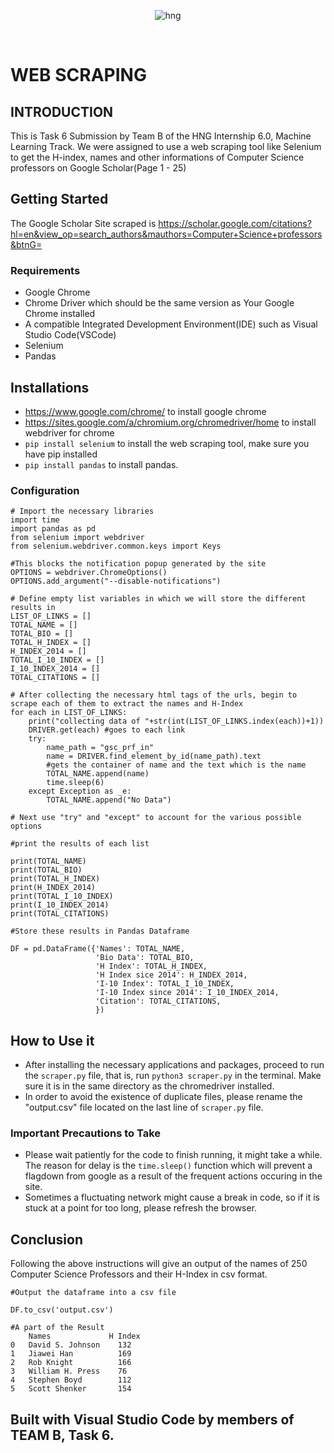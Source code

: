 <div align="center">

![hng](https://res.cloudinary.com/iambeejayayo/image/upload/v1554240066/brand-logo.png)

<br>

</div>

# WEB SCRAPING

## INTRODUCTION
This is Task 6 Submission by Team B of the HNG Internship 6.0, Machine Learning Track. We were assigned to use a web scraping tool like Selenium to get the H-index, names and other informations of Computer Science professors on Google Scholar(Page 1 - 25)

## Getting Started
The Google Scholar Site scraped is https://scholar.google.com/citations?hl=en&view_op=search_authors&mauthors=Computer+Science+professors&btnG=

### Requirements
- Google Chrome
- Chrome Driver which should be the same version as Your Google Chrome installed
- A compatible Integrated Development Environment(IDE) such as Visual Studio Code(VSCode)
- Selenium
- Pandas

## Installations
- https://www.google.com/chrome/ to install google chrome
- https://sites.google.com/a/chromium.org/chromedriver/home to install webdriver for chrome
- ```pip install selenium``` to install the web scraping tool, make sure you have pip installed
- ```pip install pandas``` to install pandas.

### Configuration

```
# Import the necessary libraries
import time
import pandas as pd
from selenium import webdriver
from selenium.webdriver.common.keys import Keys 
```

```
#This blocks the notification popup generated by the site
OPTIONS = webdriver.ChromeOptions()
OPTIONS.add_argument("--disable-notifications")
```

```
# Define empty list variables in which we will store the different results in
LIST_OF_LINKS = []
TOTAL_NAME = []
TOTAL_BIO = []
TOTAL_H_INDEX = []
H_INDEX_2014 = []
TOTAL_I_10_INDEX = []
I_10_INDEX_2014 = []
TOTAL_CITATIONS = []
```

```
# After collecting the necessary html tags of the urls, begin to scrape each of them to extract the names and H-Index
for each in LIST_OF_LINKS:
    print("collecting data of "+str(int(LIST_OF_LINKS.index(each))+1))
    DRIVER.get(each) #goes to each link
    try:
        name_path = "gsc_prf_in"
        name = DRIVER.find_element_by_id(name_path).text
        #gets the container of name and the text which is the name
        TOTAL_NAME.append(name)
        time.sleep(6)
    except Exception as _e:
        TOTAL_NAME.append("No Data")
        
# Next use "try" and "except" to account for the various possible options
```

```
#print the results of each list

print(TOTAL_NAME)
print(TOTAL_BIO)
print(TOTAL_H_INDEX)
print(H_INDEX_2014)
print(TOTAL_I_10_INDEX)
print(I_10_INDEX_2014)
print(TOTAL_CITATIONS)
```

```
#Store these results in Pandas Dataframe

DF = pd.DataFrame({'Names': TOTAL_NAME,
                   'Bio Data': TOTAL_BIO,
                   'H Index': TOTAL_H_INDEX,
                   'H Index sice 2014': H_INDEX_2014,
                   'I-10 Index': TOTAL_I_10_INDEX,
                   'I-10 Index since 2014': I_10_INDEX_2014,
                   'Citation': TOTAL_CITATIONS,
                   })  
```    

## How to Use it
- After installing the necessary applications and packages, proceed to run the `scraper.py` file, that is, run `python3 scraper.py` in the terminal. Make sure it is in the same directory as the chromedriver installed.
- In order to avoid the existence of duplicate files, please rename the "output.csv" file located on the last line of `scraper.py` file.

### Important Precautions to Take
-  Please wait patiently for the code to finish running, it might take a while.
The reason for delay is the `time.sleep()` function which will prevent a flagdown from google as a result of the frequent actions occuring in the site.
-  Sometimes a fluctuating network might cause a break in code, so if it is stuck at a
point for too long, please refresh the browser.


## Conclusion
Following the above instructions will give an output of the names of 250 Computer Science Professors and their H-Index in csv format.
```
#Output the dataframe into a csv file

DF.to_csv('output.csv') 
```
```
#A part of the Result
 	Names 	          H Index
0 	David S. Johnson 	132
1 	Jiawei Han 	        169
2 	Rob Knight 	        166
3 	William H. Press   	76
4 	Stephen Boyd 	    112
5 	Scott Shenker 	    154
```


## Built with Visual Studio Code by members of TEAM B, Task 6.
